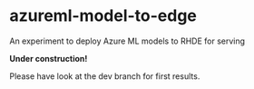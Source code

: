# azureml-model-to-edge
An experiment to deploy Azure ML models to RHDE for serving


**Under construction!**

Please have look at the dev branch for first results.
